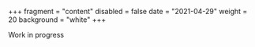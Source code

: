 +++
fragment = "content"
disabled = false
date = "2021-04-29"
weight = 20
background = "white"
+++

Work in progress
